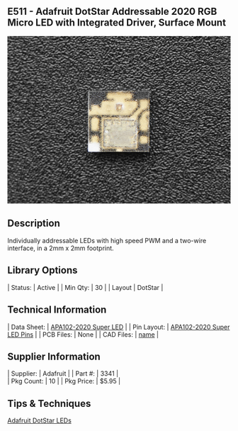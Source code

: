 ## E511 - Adafruit DotStar Addressable 2020 RGB Micro LED with Integrated Driver, Surface Mount

![image](CAD/E511/image.jpg)

## Description    

Individually addressable LEDs with high speed PWM and a two-wire interface, in a 2mm x 2mm footprint.

## Library Options

| Status: | Active |
| Min Qty: | 30 |
| Layout | DotStar | 

## Technical Information

| Data Sheet: | [APA102-2020 Super LED](https://cdn-shop.adafruit.com/product-files/3341/3341_APA102-2020+SMD+LED.pdf) |
| Pin Layout: | [APA102-2020 Super LED Pins](https://cdn-shop.adafruit.com/product-files/3341/Datasheet.png) |
| PCB Files: | None |
| CAD Files: | [name](https://URL) |

## Supplier Information

| Supplier: | Adafruit |
| Part #: | 3341 |         
| Pkg Count: | 10 |
| Pkg Price: | $5.95 |

## Tips & Techniques

[Adafruit DotStar LEDs](https://learn.adafruit.com/adafruit-dotstar-leds?view=all)
